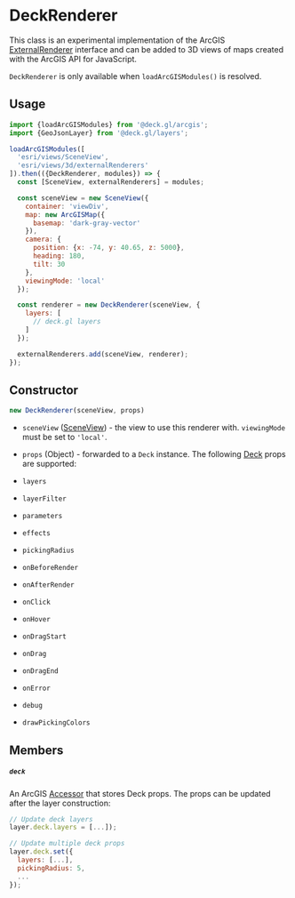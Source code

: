 # DeckRenderer

This class is an experimental implementation of the ArcGIS [ExternalRenderer](https://developers.arcgis.com/javascript/latest/api-reference/esri-views-3d-externalRenderers.html#ExternalRenderer) interface and can be added to 3D views of maps created with the ArcGIS
API for JavaScript.

`DeckRenderer` is only available when `loadArcGISModules()` is resolved.

## Usage

```js
import {loadArcGISModules} from '@deck.gl/arcgis';
import {GeoJsonLayer} from '@deck.gl/layers';

loadArcGISModules([
  'esri/views/SceneView',
  'esri/views/3d/externalRenderers'
]).then(({DeckRenderer, modules}) => {
  const [SceneView, externalRenderers] = modules;

  const sceneView = new SceneView({
    container: 'viewDiv',
    map: new ArcGISMap({
      basemap: 'dark-gray-vector'
    }),
    camera: {
      position: {x: -74, y: 40.65, z: 5000},
      heading: 180,
      tilt: 30
    },
    viewingMode: 'local'
  });

  const renderer = new DeckRenderer(sceneView, {
    layers: [
      // deck.gl layers
    ]
  });

  externalRenderers.add(sceneView, renderer);
});
```


## Constructor

```js
new DeckRenderer(sceneView, props)
```

- `sceneView` ([SceneView](https://developers.arcgis.com/javascript/latest/api-reference/esri-views-SceneView.html)) - the view to use this renderer with. `viewingMode` must be set to `'local'`.
- `props` (Object) - forwarded to a `Deck` instance. The following [Deck](/docs/api-reference/deck.md) props are supported:

- `layers`
- `layerFilter`
- `parameters`
- `effects`
- `pickingRadius`
- `onBeforeRender`
- `onAfterRender`
- `onClick`
- `onHover`
- `onDragStart`
- `onDrag`
- `onDragEnd`
- `onError`
- `debug`
- `drawPickingColors`


## Members

##### `deck`

An ArcGIS [Accessor](https://developers.arcgis.com/javascript/latest/api-reference/esri-core-Accessor.html) that stores Deck props. The props can be updated after the layer construction:

```js
// Update deck layers
layer.deck.layers = [...]);

// Update multiple deck props
layer.deck.set({
  layers: [...],
  pickingRadius: 5,
  ...
});
```

